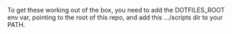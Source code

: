 To get these working out of the box, you need to add the DOTFILES_ROOT env var, pointing to the root of this repo, and add this .../scripts dir to your PATH.